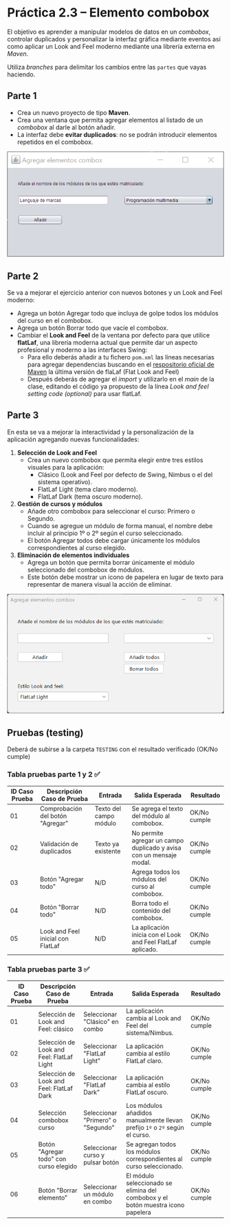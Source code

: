 # Práctica 2.3 – Elemento combobox

El objetivo es aprender a manipular modelos de datos en un *combobox*, controlar duplicados y personalizar la interfaz gráfica mediante eventos así como aplicar un Look and Feel moderno mediante una librería externa en *Maven*.

Utiliza *branches* para delimitar los cambios entre las `partes` que vayas haciendo.

## Parte 1

- Crea un nuevo proyecto de tipo **Maven**.
- Crea una ventana que permita agregar elementos al listado de un *combobox* al darle al botón añadir.
- La interfaz debe **evitar duplicados**: no se podrán introducir elementos repetidos en el combobox.

![](media/9d5dec85d5a68aeb8e5ba53d5fd897f7.png)


## Parte 2

Se va a mejorar el ejercicio anterior con nuevos botones y un Look and Feel moderno:

- Agrega un botón Agregar todo que incluya de golpe todos los módulos del curso en el combobox.
- Agrega un botón Borrar todo que vacíe el combobox.
- Cambiar el **Look and Feel** de la ventana por defecto para que utilice **flatLaf**, una librería moderna actual que permite dar un aspecto profesional y moderno a las interfaces Swing:
    - Para ello deberás añadir a tu fichero `pom.xml` las líneas necesarias para agregar dependencias buscando en el [respositorio oficial de Maven](https://mvnrepository.com/) la última versión de flaLaf (Flat Look and Feel)
    - Después deberás de agregar el *import* y utilizarlo en el *main* de la clase, editando el código ya propuesto de la línea *Look and feel setting code (optional)* para usar flatLaf.
 


## Parte 3

En esta se va a mejorar la interactividad y la personalización de la aplicación agregando nuevas funcionalidades:

1. **Selección de Look and Feel**
    - Crea un nuevo combobox que permita elegir entre tres estilos visuales para la aplicación:
        - Clásico (Look and Feel por defecto de Swing, Nimbus o el del sistema operativo).
        - FlatLaf Light (tema claro moderno).
        - FlatLaf Dark (tema oscuro moderno).
2. **Gestión de cursos y módulos**
    - Añade otro combobox para seleccionar el curso: Primero o Segundo.
    - Cuando se agregue un módulo de forma manual, el nombre debe incluir al principio 1º o 2º según el curso seleccionado.
    - El botón Agregar todos debe cargar únicamente los módulos correspondientes al curso elegido.
3. **Eliminación de elementos individuales**
    - Agrega un botón que permita borrar únicamente el módulo seleccionado del combobox de módulos.
    - Este botón debe mostrar un icono de papelera en lugar de texto para representar de manera visual la acción de eliminar.

![](media/9d5dec85d5a68aeb8e5ba53d5234234.png)


## Pruebas (testing) 

Deberá de subirse a la carpeta `TESTING` con el resultado verificado (OK/No cumple)

### Tabla pruebas parte 1 y 2 ✅

| ID Caso Prueba | Descripción Caso de Prueba        | Entrada                | Salida Esperada                                                     | Resultado    |
| -------------- | --------------------------------- | ---------------------- | ------------------------------------------------------------------- | ------------ |
| 01             | Comprobación del botón "Agregar"  | Texto del campo módulo | Se agrega el texto del módulo al combobox.                          | OK/No cumple |
| 02             | Validación de duplicados          | Texto ya existente     | No permite agregar un campo duplicado y avisa con un mensaje modal. | OK/No cumple |
| 03             | Botón "Agregar todo"              | N/D                    | Agrega todos los módulos del curso al combobox.                     | OK/No cumple |
| 04             | Botón "Borrar todo"               | N/D                    | Borra todo el contenido del combobox.                               | OK/No cumple |
| 05             | Look and Feel inicial con FlatLaf | N/D                    | La aplicación inicia con el Look and Feel FlatLaf aplicado.         | OK/No cumple |



### Tabla pruebas parte 3 ✅

| ID Caso Prueba | Descripción Caso de Prueba                | Entrada                           | Salida Esperada                                                                  | Resultado    |
| -------------- | ----------------------------------------- | --------------------------------- | -------------------------------------------------------------------------------- | ------------ |
| 01             | Selección de Look and Feel: clásico       | Seleccionar "Clásico" en combo    | La aplicación cambia al Look and Feel del sistema/Nimbus.                        | OK/No cumple |
| 02             | Selección de Look and Feel: FlatLaf Light | Seleccionar "FlatLaf Light"       | La aplicación cambia al estilo FlatLaf claro.                                    | OK/No cumple |
| 03             | Selección de Look and Feel: FlatLaf Dark  | Seleccionar "FlatLaf Dark"        | La aplicación cambia al estilo FlatLaf oscuro.                                   | OK/No cumple |
| 04             | Selección combobox curso                  | Seleccionar "Primero" o "Segundo" | Los módulos añadidos manualmente llevan prefijo `1º` o `2º` según el curso.      | OK/No cumple |
| 05             | Botón "Agregar todo" con curso elegido    | Seleccionar curso y pulsar botón  | Se agregan todos los módulos correspondientes al curso seleccionado.             | OK/No cumple |
| 06             | Botón "Borrar elemento"                   | Seleccionar un módulo en combo    | El módulo seleccionado se elimina del combobox y el botón muestra icono papelera | OK/No cumple |

 
